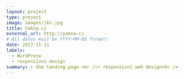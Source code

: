 ```yaml
---
layout: project
type: project
image: images/jkn.jpg
title: Yakna.cz
external_url: http://yakna.cz
# All dates must be YYYY-MM-DD format!
date: 2017-11-11
labels:
  - WordPresw
  - rezponzívní design
summary: • One landing page <br />• responzivní web design<br />
---
```



